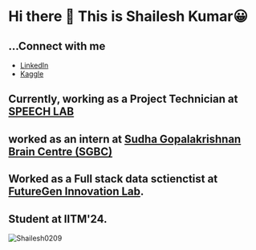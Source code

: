 # Hi there 👋 This is Shailesh Kumar😀

<!--
**Shailesh0209/Shailesh0209** is a ✨ _special_ ✨ repository because its `README.md` (this file) appears on your GitHub profile.

Here are some ideas to get you started:
🔭 I’m currently working on .
🌱 I’m currently learning ...
- 👯 I’m looking to collaborate on ...
- 🤔 I’m looking for help with ...
- 💬 Ask me about ...
- 📫 How to reach me: ...
- 😄 Pronouns: ...
- ⚡ Fun fact: ...
-->
## ...Connect with me
- [LinkedIn](https://www.linkedin.com/in/shailx876/)
- [Kaggle](https://www.kaggle.com/shailx)

## Currently, working as a Project Technician at [SPEECH LAB]([url](https://asr.iitm.ac.in/))

## worked as an intern at [Sudha Gopalakrishnan Brain Centre (SGBC)](https://www.linkedin.com/company/sudhagopalakrishnanbraincentre)

## Worked as a Full stack data sctienctist at [FutureGen Innovation Lab](https://www.linkedin.com/company/futuregen-innovation-lab/).

## Student at IITM'24.

<!-- ![This is an image](https://myoctocat.com/assets/images/base-octocat.svg) -->
<!-- <a align="right"> <img src="https://myoctocat.com/assets/images/base-octocat.svg"></a> -->

<p align="left"> <img src="https://komarev.com/ghpvc/?username=Shailesh0209&label=Profile%20views&color=0e75b6&style=flat" alt="Shailesh0209" /> </p>


<!-- 
![Stars]( 

-->
